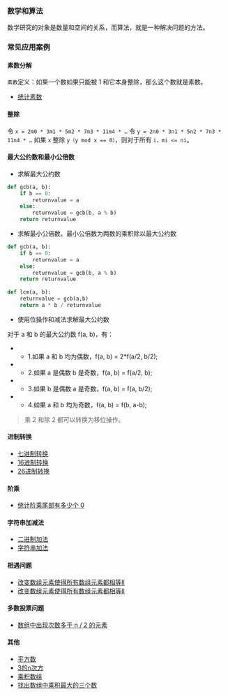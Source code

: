 ### 数学和算法
数学研究的对象是数量和空间的关系，而算法，就是一种解决问题的方法。
### 常见应用案例
#### 素数分解
`素数`定义：如果一个数如果只能被 1 和它本身整除，那么这个数就是素数。
- [统计素数](https://leetcode.com/problems/count-primes/description/)
#### 整除
令 `x = 2m0 * 3m1 * 5m2 * 7m3 * 11m4 * …`
令 `y = 2n0 * 3n1 * 5n2 * 7n3 * 11n4 * …`
如果 `x` 整除 `y（y mod x == 0）`，则对于所有 `i，mi <= ni`。
#### 最大公约数和最小公倍数
- 求解最大公约数
```python
def gcb(a, b):
    if b == 0:
        returnvalue = a
    else:
        returnvalue = gcb(b, a % b)
    return returnvalue
```
- 求解最小公倍数。最小公倍数为两数的乘积除以最大公约数
```python
def gcb(a, b):
    if b == 0:
        returnvalue = a
    else:
        returnvalue = gcb(b, a % b)
    return returnvalue
            
def lcm(a, b):
    returnvalue = gcb(a,b)
    return a * b / returnvalue
```
- 使用位操作和减法求解最大公约数

对于 a 和 b 的最大公约数 f(a, b)，有：

- - 1.如果 a 和 b 均为偶数，f(a, b) = 2*f(a/2, b/2);
- - 2.如果 a 是偶数 b 是奇数，f(a, b) = f(a/2, b);
- - 3.如果 b 是偶数 a 是奇数，f(a, b) = f(a, b/2);
- - 4.如果 a 和 b 均为奇数，f(a, b) = f(b, a-b);
> 乘 2 和除 2 都可以转换为移位操作。
#### 进制转换
- [七进制转换](https://leetcode.com/problems/base-7/description/)
- [16进制转换](https://leetcode.com/problems/convert-a-number-to-hexadecimal/description/)
- [26进制转换](https://leetcode.com/problems/excel-sheet-column-title/description/)
#### 阶乘
- [统计阶乘尾部有多少个 0](https://leetcode.com/problems/factorial-trailing-zeroes/description/)
#### 字符串加减法
- [二进制加法](https://leetcode.com/problems/add-binary/description/)
- [字符串加法](https://leetcode.com/problems/add-strings/description/)
#### 相遇问题
- [改变数组元素使得所有数组元素都相等II](https://leetcode.com/problems/minimum-moves-to-equal-array-elements-i/description/)
- [改变数组元素使得所有数组元素都相等II](https://leetcode.com/problems/minimum-moves-to-equal-array-elements-ii/description/)
#### 多数投票问题
- [数组中出现次数多于 n / 2 的元素](https://leetcode.com/problems/majority-element/description/)
#### 其他
- [平方数](https://leetcode.com/problems/valid-perfect-square/description/)
- [3的n次方](https://leetcode.com/problems/power-of-three/description/)
- [乘积数组](https://leetcode.com/problems/product-of-array-except-self/description/)
- [找出数组中乘积最大的三个数](https://leetcode.com/problems/maximum-product-of-three-numbers/description/)